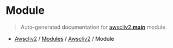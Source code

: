 # Module

> Auto-generated documentation for [awscliv2.__main__](blob/main/awscliv2/__main__.py) module.

- [Awscliv2](../README.md#aws-cli-v2-for-python-) / [Modules](../MODULES.md#awscliv2-modules) / [Awscliv2](index.md#awscliv2) / Module
